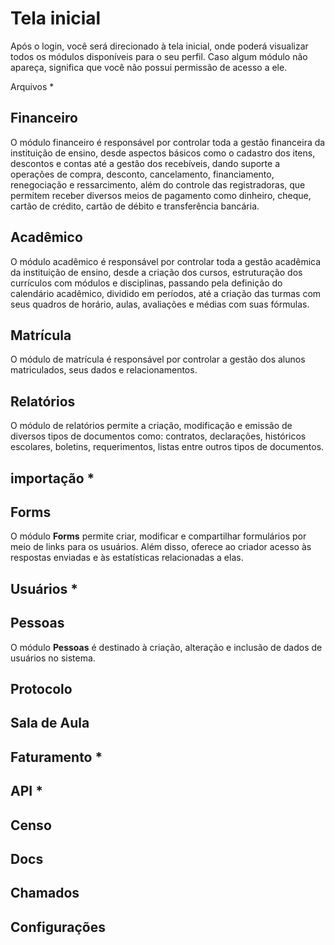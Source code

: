 # Tela inicial

Após o login, você será direcionado à tela inicial, onde poderá visualizar todos os módulos disponíveis para o seu perfil. Caso algum módulo não apareça, significa que você não possui permissão de acesso a ele.

Arquivos *

## Financeiro 

O módulo financeiro é responsável por controlar toda a gestão financeira da instituição de ensino, desde aspectos básicos como o cadastro dos itens, descontos e contas até a gestão dos recebíveis, dando suporte a operações de compra, desconto, cancelamento, financiamento, renegociação e ressarcimento, além do controle das registradoras, que permitem receber diversos meios de pagamento como dinheiro, cheque, cartão de crédito, cartão de débito e transferência bancária.

## Acadêmico 

O módulo acadêmico é responsável por controlar toda a gestão acadêmica da instituição de ensino, desde a criação dos cursos, estruturação dos currículos com módulos e disciplinas, passando pela definição do calendário acadêmico, dividido em períodos, até a criação das turmas com seus quadros de horário, aulas, avaliações e médias com suas fórmulas.

## Matrícula

O módulo de matrícula é responsável por controlar a gestão dos alunos matriculados, seus dados e relacionamentos.

## Relatórios

O módulo de relatórios permite a criação, modificação e emissão de diversos tipos de documentos como: contratos, declarações, históricos escolares, boletins, requerimentos, listas entre outros tipos de documentos.

## importação *

## Forms

O módulo **Forms** permite criar, modificar e compartilhar formulários por meio de links para os usuários. Além disso, oferece ao criador acesso às respostas enviadas e às estatísticas relacionadas a elas.

## Usuários *

## Pessoas

O módulo **Pessoas** é destinado à criação, alteração e inclusão de dados de usuários no sistema.

## Protocolo

## Sala de Aula

## Faturamento *

## API *

## Censo 

## Docs

## Chamados

## Configurações
